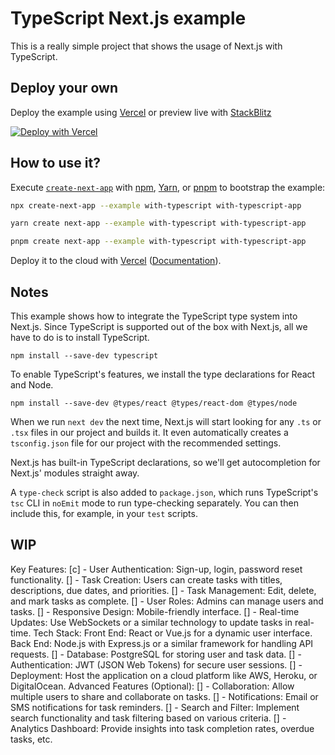 # TypeScript Next.js example

This is a really simple project that shows the usage of Next.js with TypeScript.

## Deploy your own

Deploy the example using [Vercel](https://vercel.com?utm_source=github&utm_medium=readme&utm_campaign=next-example) or preview live with [StackBlitz](https://stackblitz.com/github/vercel/next.js/tree/canary/examples/with-typescript)

[![Deploy with Vercel](https://vercel.com/button)](https://vercel.com/new/clone?repository-url=https://github.com/vercel/next.js/tree/canary/examples/with-typescript&project-name=with-typescript&repository-name=with-typescript)

## How to use it?

Execute [`create-next-app`](https://github.com/vercel/next.js/tree/canary/packages/create-next-app) with [npm](https://docs.npmjs.com/cli/init), [Yarn](https://yarnpkg.com/lang/en/docs/cli/create/), or [pnpm](https://pnpm.io) to bootstrap the example:

```bash
npx create-next-app --example with-typescript with-typescript-app
```

```bash
yarn create next-app --example with-typescript with-typescript-app
```

```bash
pnpm create next-app --example with-typescript with-typescript-app
```

Deploy it to the cloud with [Vercel](https://vercel.com/new?utm_source=github&utm_medium=readme&utm_campaign=next-example) ([Documentation](https://nextjs.org/docs/deployment)).

## Notes

This example shows how to integrate the TypeScript type system into Next.js. Since TypeScript is supported out of the box with Next.js, all we have to do is to install TypeScript.

```
npm install --save-dev typescript
```

To enable TypeScript's features, we install the type declarations for React and Node.

```
npm install --save-dev @types/react @types/react-dom @types/node
```

When we run `next dev` the next time, Next.js will start looking for any `.ts` or `.tsx` files in our project and builds it. It even automatically creates a `tsconfig.json` file for our project with the recommended settings.

Next.js has built-in TypeScript declarations, so we'll get autocompletion for Next.js' modules straight away.

A `type-check` script is also added to `package.json`, which runs TypeScript's `tsc` CLI in `noEmit` mode to run type-checking separately. You can then include this, for example, in your `test` scripts.


## WIP

Key Features:
[c] - User Authentication: Sign-up, login, password reset functionality.
[] - Task Creation: Users can create tasks with titles, descriptions, due dates, and priorities.
[] - Task Management: Edit, delete, and mark tasks as complete.
[] - User Roles: Admins can manage users and tasks.
[] - Responsive Design: Mobile-friendly interface.
[] - Real-time Updates: Use WebSockets or a similar technology to update tasks in real-time.
Tech Stack:
Front End: React or Vue.js for a dynamic user interface.
Back End: Node.js with Express.js or a similar framework for handling API requests.
[] - Database: PostgreSQL for storing user and task data.
[] - Authentication: JWT (JSON Web Tokens) for secure user sessions.
[] - Deployment: Host the application on a cloud platform like AWS, Heroku, or DigitalOcean.
Advanced Features (Optional):
[] - Collaboration: Allow multiple users to share and collaborate on tasks.
[] - Notifications: Email or SMS notifications for task reminders.
[] - Search and Filter: Implement search functionality and task filtering based on various criteria.
[] - Analytics Dashboard: Provide insights into task completion rates, overdue tasks, etc.
